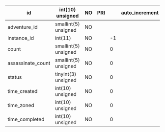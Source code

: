 **id**|**int(10) unsigned**|**NO**|**PRI**| |**auto\_increment**
-----|-----|-----|-----|-----|-----
adventure\_id|smallint(5) unsigned|NO| | | 
instance\_id|int(11)|NO| |-1| 
count|smallint(5) unsigned|NO| |0| 
assassinate\_count|smallint(5) unsigned|NO| |0| 
status|tinyint(3) unsigned|NO| |0| 
time\_created|int(10) unsigned|NO| |0| 
time\_zoned|int(10) unsigned|NO| |0| 
time\_completed|int(10) unsigned|NO| |0| 